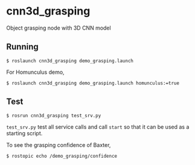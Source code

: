 # cnn3d_grasping
Object grasping node with 3D CNN model

## Running
```
$ roslaunch cnn3d_grasping demo_grasping.launch
```
For Homunculus demo, 
```
$ roslaunch cnn3d_grasping demo_grasping.launch homunculus:=true
```


## Test

```
$ rosrun cnn3d_grasping test_srv.py
```
`test_srv.py` test all service calls and call `start` so that it can be used as a starting script.

To see the grasping confidence of Baxter, 
```
$ rostopic echo /demo_grasping/confidence
```
